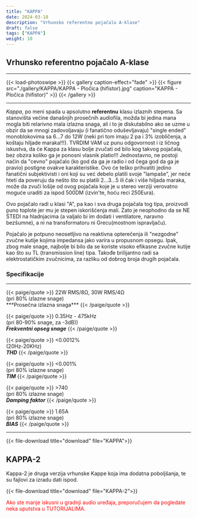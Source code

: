 ```yaml
---
title: "KAPPA"
date: 2024-03-18
description: "Vrhunsko referentno pojačalo A-klase"
draft: false
tags: ["KAPPA"]
weight: 10
---
```

## Vrhunsko referentno pojačalo A-klase

<hr>
{{< load-photoswipe >}}
{{< gallery caption-effect="fade" >}}
  {{< figure src="./gallery/KAPPA/KAPPA - Pločica (hifistor).jpg" caption="KAPPA - Pločica (hifistor)" >}}
{{< /gallery >}}
<hr>

*Kappa*, po meni spada u apsolutno **referentnu** klasu izlaznih stepena. Sa stanovišta većine današnjih prosečnih audiofila, možda bi jedina mana mogla biti relarivno mala izlazna snaga, ali i to je diskutabilno ako se uzme u obzir da se mnogi zadovoljavaju (i fanatično oduševljavaju) "single ended" monoblokovima sa 6...7 do 12W (neki pri tom imaju 2 pa i 3% izobličenja, a koštaju hiljade maraka!!!). TVRDIM VAM uz punu odgovornost i iz ličnog iskustva, da će Kappa za klasu bolje zvučati od bilo kog takvog pojačala, bez obzira koliko ga je ponosni vlasnik platio!!! Jednostavno, ne postoji način da "cevno" pojačalo (ko god da ga je radio i od čega god da ga je pravio) postigne ovakve karakteristike. Ovo će teško prihvatiti jedino fanatični subjektivisti i oni koji su već debelo platili svoje "lampaše", jer neće hteti da poveruju da nešto što su platili 2...3...5 ili čak i više hiljada maraka, može da zvuči lošije od ovog pojačala koje je u stereo verziji verovatno moguće uraditi za ispod 500DM (izvin'te, hoću reci 250Eura).

Ovo pojačalo radi u klasi "A", pa kao i sva druga pojačala tog tipa, proizvodi puno toplote jer mu je stepen iskorišćenja mali. Zato je neophodno da se NE ŠTEDI na hladnjacima (a valjalo bi im dodati i ventilatore, naravno bezšumne), a ni na transformatoru ni Grecu(mostnom ispravljaču).

Pojačalo je potpuno neosetljivo na reaktivna opterečenja ili "nezgodne" zvučne kutije kojima impedansa jako varira u propusnom opsegu. Ipak, zbog male snage, najbolje bi bilo da se koriste visoko efikasne zvučne kutije kao što su TL (transmission line) tipa. Takođe brilijantno radi sa elektrostatičkim zvučnicima, za razliku od dobrog broja drugih pojačala.

### Specifikacije
<hr>
{{< paige/quote >}}
22W RMS/8Ω, 30W RMS/4Ω<br>(pri 80% izlazne snage)<br>***Prosečna izlazna snaga***
{{< /paige/quote >}}

{{< paige/quote >}}
0.35Hz - 475kHz<br>(pri 80-90% snage, za -3dB))<br>***Frekventni opseg snage***
{{< /paige/quote >}}

{{< paige/quote >}}
<0.0012%<br>(20Hz-20KHz)<br>***THD***
{{< /paige/quote >}}

{{< paige/quote >}}
<0.001%<br>(pri 80% izlazne snage)<br>***TIM***
{{< /paige/quote >}}

{{< paige/quote >}}
&#62;740<br>(pri 80% izlazne snage)<br>***Damping faktor***
{{< /paige/quote >}}

{{< paige/quote >}}
1.65A<br>(pri 80% izlazne snage)<br>***BIAS***
{{< /paige/quote >}}
<hr>

{{< file-download title="download" file="KAPPA">}}

## KAPPA-2

Kappa-2 je druga verzija vrhunske Kappe koja ima dodatna poboljšanja, te su fajlovi za izradu dati ispod.

{{< file-download title="download" file="KAPPA-2">}}

<p style="color: red;" class="text-center">Ako ste manje iskusni u gradnji audio uređaja, preporučujem da pogledate neka uputstva u TUTORIJALIMA.</p>

